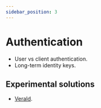 ```yaml
---
sidebar_position: 3
---
```


# Authentication

- User vs client authentication.
- Long-term identity keys.

## Experimental solutions

- [VeraId](https://veraid.net).
